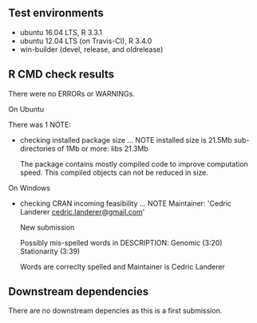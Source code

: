 ## Test environments
* ubuntu 16.04 LTS, R 3.3.1
* ubuntu 12.04 LTS (on Travis-CI), R 3.4.0
* win-builder (devel, release, and oldrelease)

## R CMD check results
There were no ERRORs or WARNINGs. 

On Ubuntu

There was 1 NOTE:

* checking installed package size ... NOTE
  installed size is 21.5Mb
  sub-directories of 1Mb or more:
    libs  21.3Mb
 
  The package contains mostly compiled code to improve computation speed. This compiled objects can not be reduced in size.

On Windows

* checking CRAN incoming feasibility ... NOTE
  Maintainer: 'Cedric Landerer <cedric.landerer@gmail.com>'

  New submission

  Possibly mis-spelled words in DESCRIPTION:
    Genomic (3:20)
    Stationarity (3:39)

  Words are correclty spelled and Maintainer is Cedric Landerer

## Downstream dependencies
There are no downstream depencies as this is a first submission.
